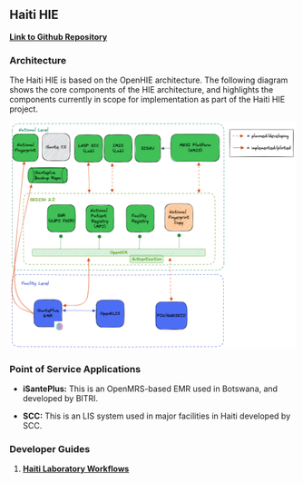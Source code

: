 ## Haiti HIE

**[Link to Github Repository](https://github.com/I-TECH-UW/sedish-haiti.org)**

### Architecture

The Haiti HIE is based on the OpenHIE architecture. The following diagram shows the core components of the HIE architecture, and highlights the components currently in scope for implementation as part of the Haiti HIE project.

![Haiti HIE Architecture](././img/SEDISH-May23.png)

### Point of Service Applications 

- **iSantePlus:** This is an OpenMRS-based EMR used in Botswana, and developed by BITRI.

- **SCC:** This is an LIS system used in major facilities in Haiti developed by SCC.

### Developer Guides

1. **[Haiti Laboratory Workflows](../../developer-guide/index.md#dev-guide-botsawana-laborabory-workflows)**

